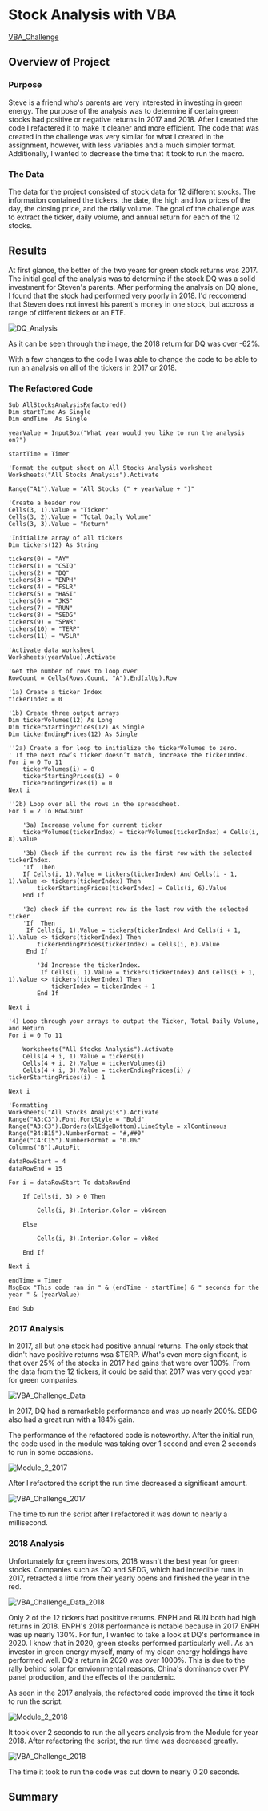 # Stock Analysis with VBA
[VBA_Challenge](https://github.com/jackogross123/stock-analysis/blob/main/VBA_Challenge.xlsm)

## Overview of Project

### Purpose
Steve is a friend who's parents are very interested in investing in green energy. The purpose of the analysis was to determine if certain green stocks had positive or negative returns in 2017 and 2018. After I created the code I refactered it to make it cleaner and more efficient. The code that was created in the challenge was very similar for what I created in the assignment, however, with less variables and a much simpler format. Additionally, I wanted to decrease the time that it took to run the macro.

### The Data
The data for the project consisted of stock data for 12 different stocks. The information contained the tickers, the date, the high and low prices of the day, the closing price, and the daily volume. The goal of the challenge was to extract the ticker, daily volume, and annual return for each of the 12 stocks.

## Results
At first glance, the better of the two years for green stock returns was 2017. The initial goal of the analysis was to determine if the stock DQ was a solid investment for Steven's parents. After performing the analysis on DQ alone, I found that the stock had performed very poorly in 2018. I'd reccomend that Steven does not invest his parent's money in one stock, but accross a range of different tickers or an ETF. 

![DQ_Analysis](https://github.com/jackogross123/stock-analysis/blob/main/Resources/DQ_Analysis.png)

As it can be seen through the image, the 2018 return for DQ was over -62%.

With a few changes to the code I was able to change the code to be able to run an analysis on all of the tickers in 2017 or 2018. 

### The Refactored Code
    Sub AllStocksAnalysisRefactored()
    Dim startTime As Single
    Dim endTime  As Single

    yearValue = InputBox("What year would you like to run the analysis on?")

    startTime = Timer
    
    'Format the output sheet on All Stocks Analysis worksheet
    Worksheets("All Stocks Analysis").Activate
    
    Range("A1").Value = "All Stocks (" + yearValue + ")"
    
    'Create a header row
    Cells(3, 1).Value = "Ticker"
    Cells(3, 2).Value = "Total Daily Volume"
    Cells(3, 3).Value = "Return"

    'Initialize array of all tickers
    Dim tickers(12) As String
    
    tickers(0) = "AY"
    tickers(1) = "CSIQ"
    tickers(2) = "DQ"
    tickers(3) = "ENPH"
    tickers(4) = "FSLR"
    tickers(5) = "HASI"
    tickers(6) = "JKS"
    tickers(7) = "RUN"
    tickers(8) = "SEDG"
    tickers(9) = "SPWR"
    tickers(10) = "TERP"
    tickers(11) = "VSLR"
    
    'Activate data worksheet
    Worksheets(yearValue).Activate
    
    'Get the number of rows to loop over
    RowCount = Cells(Rows.Count, "A").End(xlUp).Row
    
    '1a) Create a ticker Index
    tickerIndex = 0

    '1b) Create three output arrays
    Dim tickerVolumes(12) As Long
    Dim tickerStartingPrices(12) As Single
    Dim tickerEndingPrices(12) As Single
    
    ''2a) Create a for loop to initialize the tickerVolumes to zero.
    ' If the next row’s ticker doesn’t match, increase the tickerIndex.
    For i = 0 To 11
        tickerVolumes(i) = 0
        tickerStartingPrices(i) = 0
        tickerEndingPrices(i) = 0
    Next i
   
    ''2b) Loop over all the rows in the spreadsheet.
    For i = 2 To RowCount
    
        '3a) Increase volume for current ticker
        tickerVolumes(tickerIndex) = tickerVolumes(tickerIndex) + Cells(i, 8).Value
        
        '3b) Check if the current row is the first row with the selected tickerIndex.
        'If  Then
        If Cells(i, 1).Value = tickers(tickerIndex) And Cells(i - 1, 1).Value <> tickers(tickerIndex) Then
            tickerStartingPrices(tickerIndex) = Cells(i, 6).Value
        End If
        
        '3c) check if the current row is the last row with the selected ticker
        'If  Then
         If Cells(i, 1).Value = tickers(tickerIndex) And Cells(i + 1, 1).Value <> tickers(tickerIndex) Then
            tickerEndingPrices(tickerIndex) = Cells(i, 6).Value
         End If

            '3d Increase the tickerIndex.
             If Cells(i, 1).Value = tickers(tickerIndex) And Cells(i + 1, 1).Value <> tickers(tickerIndex) Then
                tickerIndex = tickerIndex + 1
            End If
    
    Next i
    
    '4) Loop through your arrays to output the Ticker, Total Daily Volume, and Return.
    For i = 0 To 11
        
        Worksheets("All Stocks Analysis").Activate
        Cells(4 + i, 1).Value = tickers(i)
        Cells(4 + i, 2).Value = tickerVolumes(i)
        Cells(4 + i, 3).Value = tickerEndingPrices(i) / tickerStartingPrices(i) - 1
        
    Next i
    
    'Formatting
    Worksheets("All Stocks Analysis").Activate
    Range("A3:C3").Font.FontStyle = "Bold"
    Range("A3:C3").Borders(xlEdgeBottom).LineStyle = xlContinuous
    Range("B4:B15").NumberFormat = "#,##0"
    Range("C4:C15").NumberFormat = "0.0%"
    Columns("B").AutoFit

    dataRowStart = 4
    dataRowEnd = 15

    For i = dataRowStart To dataRowEnd
        
        If Cells(i, 3) > 0 Then
            
            Cells(i, 3).Interior.Color = vbGreen
            
        Else
        
            Cells(i, 3).Interior.Color = vbRed
            
        End If
        
    Next i
 
    endTime = Timer
    MsgBox "This code ran in " & (endTime - startTime) & " seconds for the year " & (yearValue)

    End Sub

### 2017 Analysis
In 2017, all but one stock had positive annual returns. The only stock that didn't have positive returns wsa $TERP. What's even more significant, is that over 25% of the stocks in 2017 had gains that were over 100%. From the data from the 12 tickers, it could be said that 2017 was very good year for green companies.

![VBA_Challenge_Data](https://github.com/jackogross123/stock-analysis/blob/main/Resources/VBA_Challenge_Data_2017.png)

In 2017, DQ had a remarkable performance and was up nearly 200%. SEDG also had a great run with a 184% gain.

The performance of the refactored code is noteworthy. After the initial run, the code used in the module was taking over 1 second and even 2 seconds to run in some occasions. 

![Module_2_2017](https://github.com/jackogross123/stock-analysis/blob/main/Resources/Module2_2017.png)

After I refactored the script the run time decreased a significant amount.

![VBA_Challenge_2017](https://github.com/jackogross123/stock-analysis/blob/main/Resources/VBA_Challenge_2017.png)

The time to run the script after I refactored it was down to nearly a millisecond.

### 2018 Analysis
Unfortunately for green investors, 2018 wasn't the best year for green stocks. Companies such as DQ and SEDG, which had incredible runs in 2017, retracted a little from their yearly opens and finished the year in the red.

![VBA_Challenge_Data_2018](https://github.com/jackogross123/stock-analysis/blob/main/Resources/VBA_Challenge_Data_2018.png)

Only 2 of the 12 tickers had posititve returns. ENPH and RUN both had high returns in 2018. ENPH's 2018 performance is notable because in 2017 ENPH was up nearly 130%. For fun, I wanted to take a look at DQ's performance in 2020. I know that in 2020, green stocks performed particularly well. As an investor in green energy myself, many of my clean energy holdings have performed well. DQ's return in 2020 was over 1000%. This is due to the rally behind solar for envionrmental reasons, China's dominance over PV panel production, and the effects of the pandemic.

As seen in the 2017 analysis, the refactored code improved the time it took to run the script.

![Module_2_2018](https://github.com/jackogross123/stock-analysis/blob/main/Resources/Module2_2018.png)

It took over 2 seconds to run the all years analysis from the Module for year 2018. After refactoring the script, the run time was decreased greatly.

![VBA_Challenge_2018](https://github.com/jackogross123/stock-analysis/blob/main/Resources/VBA_Challenge_2018.png)

The time it took to run the code was cut down to nearly 0.20 seconds.

## Summary

